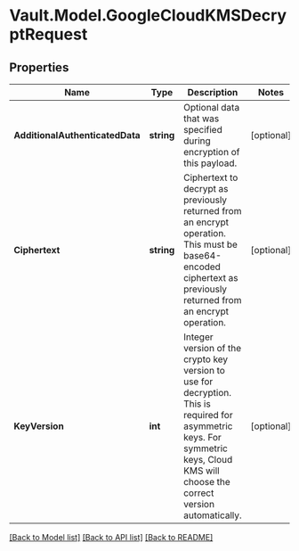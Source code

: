 # Vault.Model.GoogleCloudKMSDecryptRequest

## Properties

Name | Type | Description | Notes
------------ | ------------- | ------------- | -------------
**AdditionalAuthenticatedData** | **string** | Optional data that was specified during encryption of this payload. | [optional] 
**Ciphertext** | **string** | Ciphertext to decrypt as previously returned from an encrypt operation. This must be base64-encoded ciphertext as previously returned from an encrypt operation. | [optional] 
**KeyVersion** | **int** | Integer version of the crypto key version to use for decryption. This is required for asymmetric keys. For symmetric keys, Cloud KMS will choose the correct version automatically. | [optional] 

[[Back to Model list]](../README.md#documentation-for-models) [[Back to API list]](../README.md#documentation-for-api-endpoints) [[Back to README]](../README.md)

